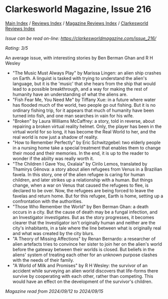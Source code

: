 # Clarkesworld Magazine, Issue 216

[Main Index](../../../README.md) / [Reviews Index](../../README.md) / [Magazine Reviews Index](../README.md) / [Clarkesworld Reviews Index](README.md)

*Issue can be read on-line: <https://clarkesworldmagazine.com/issue_216/>*

*Rating: 3/5*

An average issue, with interesting stories by Ben Berman Ghan and R H Wesley

-  "The Music Must Always Play" by Marissa Lingen: an alien ship crashes on Earth. A linguist is tasked with trying to understand the alien's language, but it is the 'music' that she hears from the ship that would lead to a possible breakthrough, and a way for making the rest of humanity have an understanding of what the aliens are.
- "Fish Fear Me, You Need Me" by Tiffany Xue: in a future where water has flooded much of the world, two people go out fishing. But it is no ordinary fishing trip, for it appears that much of humanity have been turned into fish, and one man searches in vain for his wife.
- "Broken" by Laura Williams McCaffrey: a story, told in reverse, about repairing a broken virtual reality helmet. Only, the player has been in the virtual world for so long, it has become the Real World to her, and the real world is now just a shadow of reality.
- "How to Remember Perfectly" by Eric Schwitzgebel: two elderly people in a nursing home take a special treatment that enables them to change their mood and their memories. In the end, it is up to the reader to wonder if the abiilty was really worth it.
- "The Children I Gave You, Oxalaia" by Cirilo Lemos, translated by Thamirys Gênova: a story about alien refugees from Venus in a Brazilian favela. In this story, one of the alien refugee is caring for human children, and later strikes up a relationship with a human. But things change, when a war on Venus that caused the refugees to flee, is declared to be over. Now, the refugees are being forced to leave the favelas and return home. But for this refugee, Earth is home, setting up a confrontation with the authorities.
- "Those Who Remember the World" by Ben Berman Ghan: a death occurs in a city. But the cause of death may be a fungal infection, and an Investigator investigates. But as the story progresses, it becomes clearer that the Investigator isn't originally human and neither are the city's inhabitants, in a tale where the line between what is originally real and what was created by the city blurs.
- "A Theory of Missing Affections" by Renan Bernardo: a researcher of alien artefacts tries to convince her sister to join her on the alien's world before the gateway between their worlds is closed. But beliefs in the aliens' system of treating each other for an unknown purpose clashes with the needs of their family.
- "A World of Milk and Promises" by R H Wesley: the survivor of an accident while surveying an alien world discovers that life-forms there survive by cooperating with each other, rather than competing. This would have an effect on the development of the survivor's children.

*Magazine read from 2024/09/12 to 2024/09/15*
